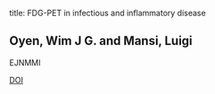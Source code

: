 title: FDG-PET in infectious and inflammatory disease

## Oyen, Wim J G. and Mansi, Luigi
EJNMMI

<a href="https://doi.org/10.1007/s00259-003-1359-y">DOI</a>
